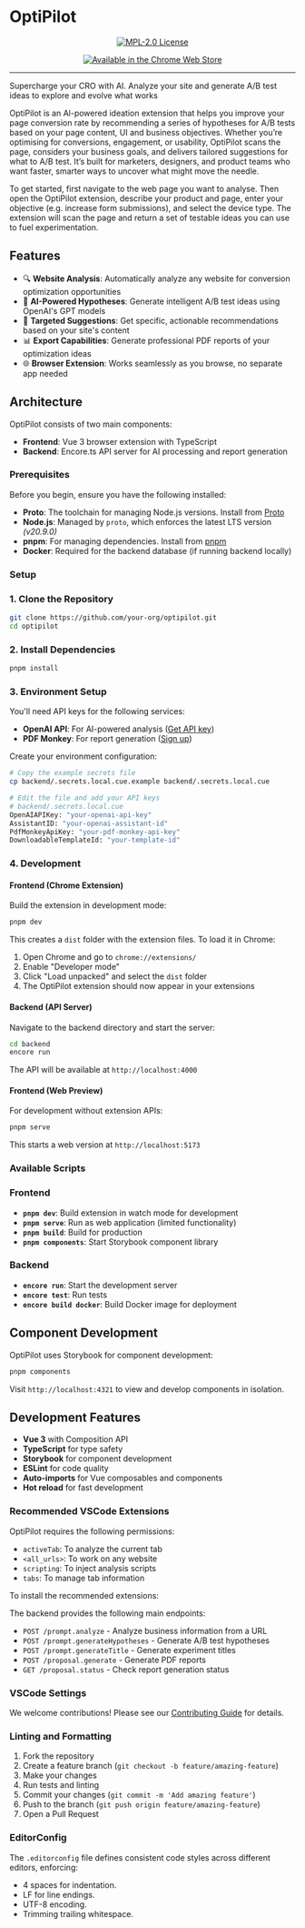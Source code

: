 # OptiPilot

<div align="center">
 
  <p><a href="https://opensource.org/licenses/MPL-2.0">
      <img alt="MPL-2.0 License" src="https://img.shields.io/badge/License-MPL%202.0-brightgreen.svg" />
  </a></p>
  
  <p><a href="https://chromewebstore.google.com/detail/optipilot/dmlphobmkbabbhpeflkgoljkojgioiai"><img src="https://developer.chrome.com/static/docs/webstore/branding/image/tbyBjqi7Zu733AAKA5n4.png" alt="Available in the Chrome Web Store" /></a></p>

</div>

---

Supercharge your CRO with AI. Analyze your site and generate A/B test ideas to explore and evolve what works

OptiPilot is an Al-powered ideation extension that helps you improve your page conversion rate by recommending a series of hypotheses for A/B tests based on your page content, UI and business objectives. Whether you’re optimising for conversions, engagement, or usability, OptiPilot scans the page, considers your business goals, and delivers tailored suggestions for what to A/B test. It’s built for marketers, designers, and product teams who want faster, smarter ways to uncover what might move the needle.

To get started, first navigate to the web page you want to analyse. Then open the OptiPilot extension, describe your product and page, enter your objective (e.g. increase form submissions), and select the device type. The extension will scan the page and return a set of testable ideas you can use to fuel experimentation.

## Features

- 🔍 **Website Analysis**: Automatically analyze any website for conversion optimization opportunities
- 🤖 **AI-Powered Hypotheses**: Generate intelligent A/B test ideas using OpenAI's GPT models
- 🎯 **Targeted Suggestions**: Get specific, actionable recommendations based on your site's content
- 📊 **Export Capabilities**: Generate professional PDF reports of your optimization ideas
- 🌐 **Browser Extension**: Works seamlessly as you browse, no separate app needed

## Architecture

OptiPilot consists of two main components:

- **Frontend**: Vue 3 browser extension with TypeScript
- **Backend**: Encore.ts API server for AI processing and report generation

### Prerequisites

Before you begin, ensure you have the following installed:

- **Proto**: The toolchain for managing Node.js versions. Install from [Proto](https://moonrepo.dev/docs/proto/install)
- **Node.js**: Managed by `proto`, which enforces the latest LTS version *(v20.9.0)*
- **pnpm**: For managing dependencies. Install from [pnpm](https://pnpm.io/installation)
- **Docker**: Required for the backend database (if running backend locally)

### Setup

### 1. Clone the Repository

```bash
git clone https://github.com/your-org/optipilot.git
cd optipilot
```

### 2. Install Dependencies

```bash
pnpm install
```

### 3. Environment Setup

You'll need API keys for the following services:

- **OpenAI API**: For AI-powered analysis ([Get API key](https://platform.openai.com/api-keys))
- **PDF Monkey**: For report generation ([Sign up](https://www.pdfmonkey.io/))

Create your environment configuration:

```bash
# Copy the example secrets file
cp backend/.secrets.local.cue.example backend/.secrets.local.cue

# Edit the file and add your API keys
# backend/.secrets.local.cue
OpenAIAPIKey: "your-openai-api-key"
AssistantID: "your-openai-assistant-id"
PdfMonkeyApiKey: "your-pdf-monkey-api-key"
DownloadableTemplateId: "your-template-id"
```

### 4. Development

#### Frontend (Chrome Extension)

Build the extension in development mode:

```bash
pnpm dev
```

This creates a `dist` folder with the extension files. To load it in Chrome:

1. Open Chrome and go to `chrome://extensions/`
2. Enable "Developer mode"
3. Click "Load unpacked" and select the `dist` folder
4. The OptiPilot extension should now appear in your extensions

#### Backend (API Server)

Navigate to the backend directory and start the server:

```bash
cd backend
encore run
```

The API will be available at `http://localhost:4000`

#### Frontend (Web Preview)

For development without extension APIs:

```bash
pnpm serve
```

This starts a web version at `http://localhost:5173`

### Available Scripts

### Frontend
- **`pnpm dev`**: Build extension in watch mode for development
- **`pnpm serve`**: Run as web application (limited functionality)
- **`pnpm build`**: Build for production
- **`pnpm components`**: Start Storybook component library

### Backend
- **`encore run`**: Start the development server
- **`encore test`**: Run tests
- **`encore build docker`**: Build Docker image for deployment

## Component Development

OptiPilot uses Storybook for component development:

```bash
pnpm components
```

Visit `http://localhost:4321` to view and develop components in isolation.

## Development Features

- **Vue 3** with Composition API
- **TypeScript** for type safety
- **Storybook** for component development
- **ESLint** for code quality
- **Auto-imports** for Vue composables and components
- **Hot reload** for fast development

### Recommended VSCode Extensions

OptiPilot requires the following permissions:
- `activeTab`: To analyze the current tab
- `<all_urls>`: To work on any website
- `scripting`: To inject analysis scripts
- `tabs`: To manage tab information

To install the recommended extensions:

The backend provides the following main endpoints:

- `POST /prompt.analyze` - Analyze business information from a URL
- `POST /prompt.generateHypotheses` - Generate A/B test hypotheses
- `POST /prompt.generateTitle` - Generate experiment titles
- `POST /proposal.generate` - Generate PDF reports
- `GET /proposal.status` - Check report generation status

### VSCode Settings

We welcome contributions! Please see our [Contributing Guide](CONTRIBUTING.md) for details.

### Linting and Formatting

1. Fork the repository
2. Create a feature branch (`git checkout -b feature/amazing-feature`)
3. Make your changes
4. Run tests and linting
5. Commit your changes (`git commit -m 'Add amazing feature'`)
6. Push to the branch (`git push origin feature/amazing-feature`)
7. Open a Pull Request

### EditorConfig

The `.editorconfig` file defines consistent code styles across different editors, enforcing:

- 4 spaces for indentation.
- LF for line endings.
- UTF-8 encoding.
- Trimming trailing whitespace.
